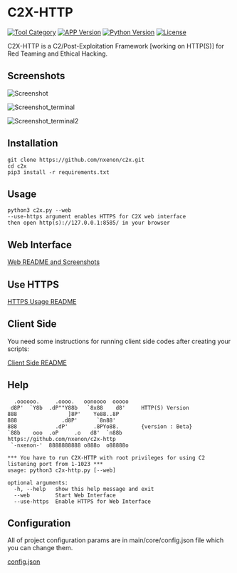 # C2X-HTTP

[![Tool Category](https://badgen.net/badge/Tool/Post%20Exploitation/black)](https://github.com/nxenon/c2x-http)
[![APP Version](https://badgen.net/badge/Version/Beta/red)](https://github.com/nxenon/c2x-http)
[![Python Version](https://badgen.net/badge/Python/3.x/blue)](https://www.python.org/download/releases/3.0/)
[![License](https://badgen.net/badge/License/GPLv2/purple)](https://github.com/nxenon/c2x-http/blob/master/LICENSE)

C2X-HTTP is a C2/Post-Exploitation Framework [working on HTTP(S)] for Red Teaming and Ethical Hacking.

Screenshots
----
![Screenshot](https://user-images.githubusercontent.com/61124903/130267743-f7b989e2-d377-4b0c-934e-984153444b21.png)

![Screenshot_terminal](https://user-images.githubusercontent.com/61124903/130267844-ba3a76e2-21d1-45e2-ba16-3ace1fe23282.png)

![Screenshot_terminal2](https://user-images.githubusercontent.com/61124903/130267852-49f66a65-3e25-4f8e-be49-ae634f652523.png)


Installation
----
    git clone https://github.com/nxenon/c2x.git
    cd c2x
    pip3 install -r requirements.txt
    
Usage
----
    python3 c2x.py --web
    --use-https argument enables HTTPS for C2X web interface
    then open http(s)://127.0.0.1:8585/ in your browser

Web Interface
----

[Web README and Screenshots](https://github.com/nxenon/c2x-http/blob/main/web_interface/README.md)

Use HTTPS
----

[HTTPS Usage README](https://github.com/nxenon/c2x-http/blob/main/web_interface/README.md#https-usage)

Client Side
----
You need some instructions for running client side codes after creating your scripts:

[Client Side README](https://github.com/nxenon/c2x-http/blob/main/modules/clientside/README.md)


Help
----
      .oooooo.     .oooo.   oonoooo  ooooo
     d8P'  `Y8b  .dP""Y88b   `8x88    d8'     HTTP(S) Version
    888                ]8P'    Ye88..8P
    888              .d8P'      `8n88'
    888            .dP'        .8PYo88.       {version : Beta}
    `88b    ooo  .oP     .o   d8'  `n88b      https://github.com/nxenon/c2x-http
     `-nxenon-'  8888888888 o888o  o88888o
    
    *** You have to run C2X-HTTP with root privileges for using C2 listening port from 1-1023 ***
    usage: python3 c2x-http.py [--web]
    
    optional arguments:
      -h, --help   show this help message and exit
      --web        Start Web Interface
      --use-https  Enable HTTPS for Web Interface


Configuration
----
All of project configuration params are in main/core/config.json file which you can change them.

[config.json](https://github.com/nxenon/c2x-http/blob/main/main/core/config.json)
